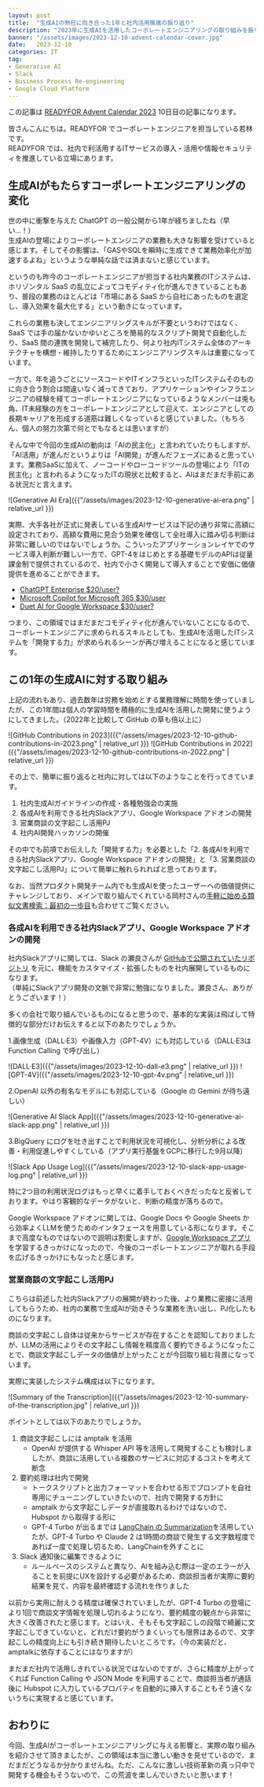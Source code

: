 ```yaml
---
layout: post
title:  "生成AIの熱狂に向き合った1年と社内活用推進の振り返り"
description: "2023年に生成AIを活用したコーポレートエンジニアリングの取り組みを振り返った記事"
banner: "/assets/images/2023-12-10-advent-calendar-cover.jpg"
date:   2023-12-10
categories: IT
tag: 
- Generative AI
- Slack
- Business Process Re-engineering
- Google Cloud Platform
---
```


この記事は [READYFOR Advent Calendar 2023](https://qiita.com/advent-calendar/2023/readyfor) 10日目の記事になります。

皆さんこんにちは。READYFOR でコーポレートエンジニアを担当している若林です。  
READYFOR では、社内で利活用するITサービスの導入・活用や情報セキュリティを推進している立場にあります。

## 生成AIがもたらすコーポレートエンジニアリングの変化

世の中に衝撃を与えた ChatGPT の一般公開から1年が経ちましたね（早い...！）  
生成AIの登場によりコーポレートエンジニアの業務も大きな影響を受けていると感じます。そしてその影響は、「GASやSQLを瞬時に生成できて業務効率化が加速するよね」というような単純な話では済まないと感じています。

というのも昨今のコーポレートエンジニアが担当する社内業務のITシステムは、ホリゾンタル SaaS の乱立によってコモディティ化が進んできていることもあり、普段の業務のほとんどは「市場にある SaaS から自社にあったものを選定し、導入効果を最大化する」という動きになっています。

これらの業務も決してエンジニアリングスキルが不要というわけではなく、SaaS では手の届かないかゆいところを簡易的なスクリプト開発で自動化したり、SaaS 間の連携を開発して補完したり、何より社内ITシステム全体のアーキテクチャを構想・維持したりするためにエンジニアリングスキルは重要になっています。

一方で、年を追うごとにソースコードやITインフラといったITシステムそのものに向き合う割合は間違いなく減ってきており、アプリケーションやインフラエンジニアの経験を経てコーポレートエンジニアになっているようなメンバーは兎も角、IT未経験の方をコーポレートエンジニアとして迎えて、エンジニアとしての長期キャリアを形成する道筋は難しくなっていると感じていました。（もちろん、個人の努力次第で何とでもなるとは思いますが）

そんな中で今回の生成AIの動向は「AIの民主化」と言われていたりもしますが、「AI活用」が進んだというよりは「AI開発」が進んだフェーズにあると思っています。業務SaaSに加えて、ノーコードやローコードツールの登場により「ITの民主化」と言われるようになったITの現状と比較すると、AIはまだまだ手前にある状況だと言えます。

![Generative AI Era]({{"/assets/images/2023-12-10-generative-ai-era.png" | relative_url }})

実際、大手各社が正式に発表している生成AIサービスは下記の通り非常に高額に設定されており、高額な費用に見合う効果を確信して全社導入に踏み切る判断は非常に難しいのではないでしょうか。こういったアプリケーションレイヤでのサービス導入判断が難しい一方で、GPT-4をはじめとする基礎モデルのAPIは従量課金制で提供されているので、社内で小さく開発して導入することで安価に価値提供を進めることができます。

- [ChatGPT Enterprise $20/user?](https://openai.com/enterprise)
- [Microsoft Copilot for Microsoft 365 $30/user](https://www.microsoft.com/en-us/microsoft-365/enterprise/copilot-for-microsoft-365)
- [Duet AI for Google Workspace $30/user?](https://cloud.google.com/duet-ai?hl=ja)

つまり、この領域ではまだまだコモディティ化が進んでいないことになるので、コーポレートエンジニアに求められるスキルとしても、生成AIを活用したITシステムを「開発する力」が求められるシーンが再び増えることになると感じています。

## この1年の生成AIに対する取り組み

上記の流れもあり、過去数年は労務を始めとする業務理解に時間を使っていましたが、この1年間は個人の学習時間を積極的に生成AIを活用した開発に使うようにしてきました。（2022年と比較して GitHub の草も倍以上に）

![GitHub Contributions in 2023]({{"/assets/images/2023-12-10-github-contributions-in-2023.png" | relative_url }})
![GitHub Contributions in 2022]({{"/assets/images/2023-12-10-github-contributions-in-2022.png" | relative_url }})

その上で、簡単に振り返ると社内に対しては以下のようなことを行ってきています。

1. 社内生成AIガイドラインの作成・各種勉強会の実施
2. 各成AIを利用できる社内Slackアプリ、Google Workspace アドオンの開発
3. 営業商談の文字起こし活用PJ
4. 社内AI開発ハッカソンの開催

その中でも前項でお伝えした「開発する力」を必要とした「2. 各成AIを利用できる社内Slackアプリ、Google Workspace アドオンの開発」と「3. 営業商談の文字起こし活用PJ」について簡単に触れられればと思っております。

なお、当然プロダクト開発チーム内でも生成AIを使ったユーザーへの価値提供にチャレンジしており、メインで取り組んでくれている岡村さんの[手軽に始める類似文書検索：最初の一歩目](https://qiita.com/resqnet/items/f80514c8da4600fb491c)も合わせてご覧ください。

### 各成AIを利用できる社内Slackアプリ、Google Workspace アドオンの開発

社内Slackアプリに関しては、Slack の瀬良さんが [GitHubで公開されていたリポジトリ](https://github.com/seratch/ChatGPT-in-Slack) を元に、機能をカスタマイズ・拡張したものを社内展開しているものになります。  
（単純にSlackアプリ開発の文脈で非常に勉強になりました。瀬良さん、ありがとうございます！）

多くの会社で取り組んでいるものになると思うので、基本的な実装は飛ばして特徴的な部分だけお伝えすると以下のあたりでしょうか。

1.画像生成（DALL·E3）や画像入力（GPT-4V）にも対応している（DALL·E3は Function Calling で呼び出し）

![DALL·E3]({{"/assets/images/2023-12-10-dall-e3.png" | relative_url }})
![GPT-4V]({{"/assets/images/2023-12-10-gpt-4v.png" | relative_url }})

2.OpenAI 以外の有名なモデルにも対応している（Google の Gemini が待ち遠しい）

![Generative AI Slack App]({{"/assets/images/2023-12-10-generative-ai-slack-app.png" | relative_url }})

3.BigQuery にログを吐き出すことで利用状況を可視化し、分析分析による改善・利用促進しやすくしている（アプリ実行基盤をGCPに移行した9月以降）

![Slack App Usage Log]({{"/assets/images/2023-12-10-slack-app-usage-log.png" | relative_url }})

特に2つ目の利用状況ログはもっと早くに着手しておくべきだったなと反省しております。やはり客観的なデータがないと、判断の精度が落ちるので。

Google Workspace アドオンに関しては、Google Docs や Google Sheets から効率よくLLMを使うためのインタフェースを用意している形になります。そこまで高度なものではないので説明は割愛しますが、[Google Workspace アプリ](https://developers.google.com/workspace/add-ons?hl=ja)を学習するきっかけになったので、今後のコーポレートエンジニアが取れる手段を広げるきっかけにもなったと感じます。


### 営業商談の文字起こし活用PJ

こちらは前述した社内Slackアプリの展開が終わった後、より業務に密接に活用してもらうため、社内の業務で生成AIが効きそうな業務を洗い出し、PJ化したものになります。

商談の文字起こし自体は従来からサービスが存在することを認知しておりましたが、LLMの活用によりその文字起こし情報を精度高く要約できるようになったことで、商談文字起こしデータの価値が上がったことが今回取り組む背景になっています。

実際に実装したシステム構成は以下になります。

![Summary of the Transcription]({{"/assets/images/2023-12-10-summary-of-the-transcription.jpg" | relative_url }})

ポイントとしては以下のあたりでしょうか。

1. 商談文字起こしには amptalk を活用
   - OpenAI が提供する Whisper API 等を活用して開発することも検討しましたが、商談に活用している複数のサービスに対応するコストを考えて断念
2. 要約処理は社内で開発
   - トークスクリプトと出力フォーマットを合わせる形でプロンプトを自社専用にチューニングしていきたいので、社内で開発する方針に
   - amptalk から文字起こしデータが直接取れるわけではないので、Hubspot から取得する形に
   - GPT-4 Turbo が出るまでは [LangChain の Summarization](https://python.langchain.com/docs/use_cases/summarization)を活用していたが、GPT-4 Turbo や Claude 2 は1時間の商談で発生する文字数程度であれば一度で処理し切るため、LangChainを外すことに
3. Slack 通知後に編集できるように
   - ルールベースのシステムと異なり、AIを組み込む際は一定のエラーが入ることを前提にUXを設計する必要があるため、商談担当者が実際に要約結果を見て、内容を最終確認する流れを作りました

以前から実用に耐えうる精度は確保されていましたが、GPT-4 Turbo の登場により1回で商談文字情報を処理し切れるようになり、要約精度の観点から非常に大きく改善されたと感じます。とはいえ、そもそも文字起こしの段階で綺麗に文字起こしできていないと、どれだけ要約がうまくいっても限界はあるので、文字起こしの精度向上にも引き続き期待したいところです。（今の実装だと、amptalkに依存することにはなりますが）

まだまだ社内で活用しきれている状況ではないのですが、さらに精度が上がってくれば Function Calling や JSON Mode を利用することで、商談担当者が通話後に Hubspot に入力しているプロパティを自動的に挿入することもそう遠くないうちに実現すると感じています。

## おわりに

今回、生成AIがコーポレートエンジニアリングに与える影響と、実際の取り組みを紹介させて頂きましたが、この領域は本当に激しい動きを見せているので、まだまだどうなるか分かりませんね。ただ、こんなに激しい技術革新の真っ只中で開発する機会もそうないので、この荒波を楽しんでいきたいと思います！
